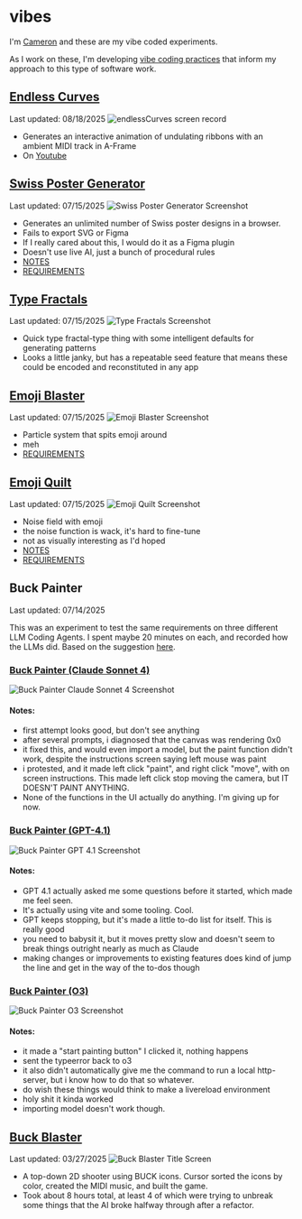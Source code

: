 # vibes

I'm [Cameron](https://github.com/camb416) and these are my vibe coded experiments.

As I work on these, I'm developing [vibe coding practices](doc/vibe-coding-practices.md) that inform my approach to this type of software work.

## [Endless Curves](endlessCurves/)
Last updated: 08/18/2025
![endlessCurves screen record](endlessCurves/screenrecord_v3.gif)
- Generates an interactive animation of undulating ribbons with an ambient MIDI track in A-Frame
- On [Youtube](https://www.youtube.com/watch?v=6hhGwrPVzt0)

## [Swiss Poster Generator](swiss-poster-generator/index.html)
Last updated: 07/15/2025
![Swiss Poster Generator Screenshot](swiss-poster-generator/screenshot.jpg)
- Generates an unlimited number of Swiss poster designs in a browser.
- Fails to export SVG or Figma
- If I really cared about this, I would do it as a Figma plugin
- Doesn't use live AI, just a bunch of procedural rules
- [NOTES](swiss-poster-generator/NOTES.md)
- [REQUIREMENTS](swiss-poster-generator/REQUIREMENTS.md)

## [Type Fractals](type-fractals/index.html)
Last updated: 07/15/2025
![Type Fractals Screenshot](type-fractals/screenshot.jpg)
- Quick type fractal-type thing with some intelligent defaults for generating patterns
- Looks a little janky, but has a repeatable seed feature that means these could be encoded and reconstituted in any app

## [Emoji Blaster](emoji-blaster/index.html)
Last updated: 07/15/2025
![Emoji Blaster Screenshot](emoji-blaster/screenshot.jpg)
- Particle system that spits emoji around
- meh
- [REQUIREMENTS](emoji-blaster/REQUIREMENTS.md)

## [Emoji Quilt](emoji-quilt/index.html)
Last updated: 07/15/2025
![Emoji Quilt Screenshot](emoji-quilt/screenshot.jpg)
- Noise field with emoji
- the noise function is wack, it's hard to fine-tune
- not as visually interesting as I'd hoped
- [NOTES](emoji-quilt/NOTES.md)
- [REQUIREMENTS](emoji-quilt/REQUIREMENTS.md)





## Buck Painter
Last updated: 07/14/2025

This was an experiment to test the same requirements on three different LLM Coding Agents. I spent maybe 20 minutes on each, and recorded how the LLMs did. Based on the suggestion [here](https://buckdesign.slack.com/archives/C08T3JS851C/p1752516822383259).

### [Buck Painter (Claude Sonnet 4)](buck-painter/claude-sonnet-4/index.html)
![Buck Painter Claude Sonnet 4 Screenshot](buck-painter/claude-sonnet-4/screenshot.jpg)
#### Notes:
- first attempt looks good, but don't see anything
- after several prompts, i diagnosed that the canvas was rendering 0x0
- it fixed this, and would even import a model, but the paint function didn't work, despite the instructions screen saying left mouse was paint
- i protested, and it made left click "paint", and right click "move", with on screen instructions. This made left click stop moving the camera, but IT DOESN'T PAINT ANYTHING.
- None of the functions in the UI actually do anything. I'm giving up for now.


### [Buck Painter (GPT-4.1)](buck-painter/gpt-41/buck-painter/index.html)
![Buck Painter GPT 4.1 Screenshot](buck-painter/gpt-41/screenshot.jpg)
#### Notes:
- GPT 4.1 actually asked me some questions before it started, which made me feel seen.
- It's actually using vite and some tooling. Cool.
- GPT keeps stopping, but it's made a little to-do list for itself. This is really good
- you need to babysit it, but it moves pretty slow and doesn't seem to break things outright nearly as much as Claude
- making changes or improvements to existing features does kind of jump the line and get in the way of the to-dos though


### [Buck Painter (O3)](buck-painter/o3/index.html)
![Buck Painter O3 Screenshot](buck-painter/o3/screenshot.jpg)
#### Notes:
- it made a "start painting button" I clicked it, nothing happens
- sent the typeerror back to o3
- it also didn't automatically give me the command to run a local http-server, but i know how to do that so whatever.
- do wish these things would think to make a livereload environment
- holy shit it kinda worked
- importing model doesn't work though.

## [Buck Blaster](buck-blaster/index.html)
Last updated: 03/27/2025
![Buck Blaster Title Screen](buck-blaster/screenshot.jpg)
- A top-down 2D shooter using BUCK icons. Cursor sorted the icons by color, created the MIDI music, and built the game.
- Took about 8 hours total, at least 4 of which were trying to unbreak some things that the AI broke halfway through after a refactor.

